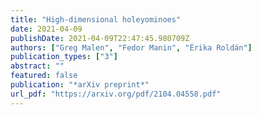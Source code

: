 ```yaml
---
title: "High-dimensional holeyominoes"
date: 2021-04-09
publishDate: 2021-04-09T22:47:45.980709Z
authors: ["Greg Malen", "Fedor Manin", "Érika Roldán"]
publication_types: ["3"]
abstract: ""
featured: false
publication: "*arXiv preprint*"
url_pdf: "https://arxiv.org/pdf/2104.04558.pdf"
---
```

